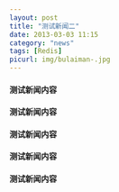 ```yaml
---
layout: post
title: "测试新闻二"
date: 2013-03-03 11:15
category: "news"
tags: [Redis]
picurl: img/bulaiman-.jpg
---
```


<h4>测试新闻内容</h4>
<h4>测试新闻内容</h4>
<h4>测试新闻内容</h4>
<h4>测试新闻内容</h4>
<h4>测试新闻内容</h4>